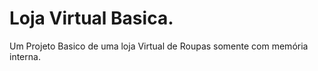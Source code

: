 # Loja Virtual Basica.

Um Projeto Basico de uma loja Virtual de Roupas somente com memória interna.

